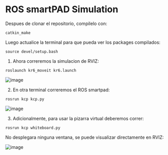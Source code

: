 # ROS smartPAD Simulation

Despues de clonar el repositorio, compilelo con:

```
catkin_make
```
Luego actualice la terminal para que pueda ver los packages compilados:
```
source devel/setup.bash
```
1. Ahora correremos la simulacion de RVIZ:
```
roslaunch kr6_moveit kr6.launch
```
![image](https://user-images.githubusercontent.com/74274632/195968323-06e21508-8c71-4fd5-a5f3-be2323bc8766.png)

2. En otra terminal correremos el ROS smartpad:
```
rosrun kcp kcp.py
```
![image](https://user-images.githubusercontent.com/74274632/195968235-7fdbfff6-000a-4247-b761-246dc4b4b5ca.png)


3. Adicionalmente, para usar la pizarra virtual deberemos correr:

```
rosrun kcp whiteboard.py
```
No desplegara ninguna ventana, se puede visualizar directamente en RVIZ:

![image](https://user-images.githubusercontent.com/74274632/195968453-0f0f381b-517f-446b-b68a-e93ed5c56e22.png)
